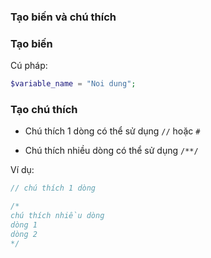 
### Tạo biến và chú thích

### Tạo biến

Cú pháp:

```php
$variable_name = "Noi dung";
```

### Tạo chú thích

- Chú thích 1 dòng có thể sử dụng `//` hoặc `#`

- Chú thích nhiều dòng có thể sử dụng `/**/`

Ví dụ:

```php
// chú thích 1 dòng

/*
chú thích nhiều dòng
dòng 1
dòng 2
*/
```